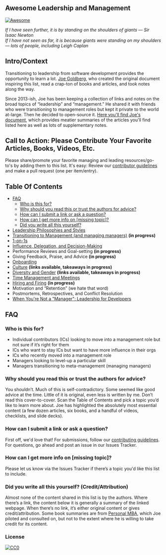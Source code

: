 ## Awesome Leadership and Management

[![Awesome](https://cdn.rawgit.com/sindresorhus/awesome/d7305f38d29fed78fa85652e3a63e154dd8e8829/media/badge.svg)](https://github.com/sindresorhus/awesome)

*If I have seen further, it is by standing on the shoulders of giants — Sir Isaac Newton <br>
If I have not seen as far, it is because giants were standing on my shoulders — lots of people, including Leigh Caplan*

## Intro/Context
Transitioning to leadership from software development provides the opportunity to learn a lot. [Joe Goldberg](https://twitter.com/bostonsteamer), who created the original document inspiring this list, read a crap-ton of books and articles, and took notes along the way.
 
Since 2013-ish, Joe has been keeping a collection of links and notes on the broad topics of “leadership” and “management." He shared it with friends who were transitioning to management roles but kept it private to the world at-large. Then he decided to open-source it. [Here you'll find Joe's document](https://docs.google.com/document/d/1R1O0OEsQpZcBcLheRlomDrmR2tyEpdRNFnjbLALmbH4/edit#heading=h.loq53mbwc6ut), which provides meatier summaries of the articles you'll find listed here as well as lots of supplementary notes.

## Call to Action: Please Contribute Your Favorite Articles, Books, Videos, Etc.
Please share/promote your favorite managing and leading resources/go-to's by adding them to this list. It's easy: Review our [contributor guidelines](CONTRIBUTING.md) and make a pull request (one per item/entry). 

## Table Of Contents
- [FAQ](#faq)
  - [Who is this for?](#who-is-this-for)
  - [Why should you read this or trust the authors for advice?](#why-should-you-read-this-or-trust-the-authors-for-advice)
  - [How can I submit a link or ask a question?](#how-can-i-submit-a-link-or-ask-a-question)
  - [How can I get more info on [missing topic]?](#how-can-i-get-more-info-on-missing-topic)
  - [Did you write all this yourself?](#did-you-write-all-this-yourself-creditattribution)
- [Leadership Philosophies and Styles](Leadership-Philosophies-and-Styles.md)
- [Transitioning to Management (and managing managers)](https://github.com/LappleApple/awesome-leading-and-managing/blob/master/Transitioning%20to%20Management.md) **(in progress)**
- [1-on-1s](One-on-Ones.md)
- [Influence, Delegation, and Decision-Making](Influence-Delegation-and-Decision-Making.md)
- Performance Reviews and Goal-setting **(in progress)**
- Giving Feedback, Praise, and Advice **(in progress)**
- [Onboarding](Onboarding.md)
- [Culture](Culture.md) **(links available, takeaways in progress)**
- [Diversity and Gender](Diversity-and-Gender.md) **(links available, takeaways in progress)**
- [Time Management and Meetings](Time-Management-and-Meetings.md)
- [Hiring and Firing](Hiring-and-Firing.md) **(in progress)**
- Motivation and “Retention” (we hate that word)
- Postmortems, Retrospectives, and Conflict Resolution
- [When You're Not a "Manager": Leadership for Developers](Leadership-for-Developers.md)

## FAQ
### Who is this for?
- Individual contributors (ICs) looking to move into a management role but not sure if it’s right for them
- ICs who want to stay ICs but want to have more influence in their orgs
- ICs who recently moved into a management role
- Managers looking to level-up a particular skill
- Managers transitioning to meta-management (managing managers)

### Why should you read this or trust the authors for advice?
You shouldn’t. Much of this is self-contradictory. Some seemed like good advice at the time. Little of it is original, even less is written by me. Don’t read this cover-to-cover. Scan the Table of Contents and pick a topic you’d like to learn more about. Joe has highlighted the absolutely most essential content (a few dozen articles, six books, and a handful of videos, checklists, and slide decks).

### How can I submit a link or ask a question?
First off, we'd love that! For submissions, follow our [contributing guidelines](CONTRIBUTING.md). For questions, go ahead and post an issue in our Issues Tracker. 

### How can I get more info on [missing topic]?
Please let us know via the Issues Tracker if there’s a topic you'd like this list to include.

### Did you write all this yourself? (Credit/Attribution)
Almost none of the content shared in this list is by the authors. Where there’s a link, the content below it is generally a summary of the linked webpage. When there’s no link, it’s either original content or gives credit/attribution. Some book summaries are from [Personal MBA](https://personalmba.com/), which Joe piloted and consulted on, but not to the extent where he is willing to take credit for its content.

### License

[![CC0](http://mirrors.creativecommons.org/presskit/buttons/88x31/svg/cc-zero.svg)](https://creativecommons.org/publicdomain/zero/1.0/)
